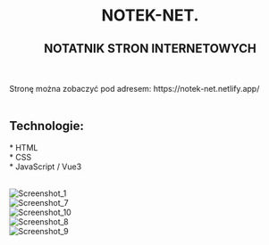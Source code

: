 <h1 align="center"> NOTEK-NET. </h >
<br />
<h2 align="center"> NOTATNIK STRON INTERNETOWYCH  </h2>
<br />
<br />
Stronę można zobaczyć pod adresem: https://notek-net.netlify.app/
<br />
<br />
<h2 align="left"> Technologie: </h2>
* HTML 
<br />
* CSS
<br />
* JavaScript / Vue3
<br />
<br />



![Screenshot_1](https://user-images.githubusercontent.com/105555319/193318781-690c4fec-b61c-4947-8a35-4cfc48d02901.png)
<br />
![Screenshot_7](https://user-images.githubusercontent.com/105555319/192406901-5218eb46-d270-4388-ba38-436b7718dd73.png)
<br />
![Screenshot_10](https://user-images.githubusercontent.com/105555319/192406927-e30fbd37-c4a5-4e54-8b56-32a6d1a0647f.png)
<br />
![Screenshot_8](https://user-images.githubusercontent.com/105555319/192406945-1c921df8-8755-465f-836b-9bc572c36ac2.png)
<br />
![Screenshot_9](https://user-images.githubusercontent.com/105555319/192406968-f685a795-17a0-4e66-a9db-16fea44b1b8a.png)











